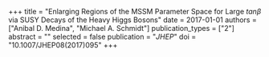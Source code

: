 +++
title = "Enlarging Regions of the MSSM Parameter Space for Large $tanβ$ via SUSY Decays of the Heavy Higgs Bosons"
date = 2017-01-01
authors = ["Anibal D. Medina", "Michael A. Schmidt"]
publication_types = ["2"]
abstract = ""
selected = false
publication = "*JHEP*"
doi = "10.1007/JHEP08(2017)095"
+++

